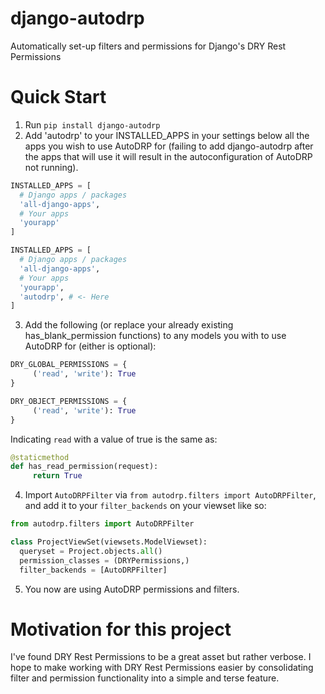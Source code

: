 # django-autodrp
Automatically set-up filters and permissions for Django's DRY Rest Permissions

# Quick Start
1. Run `pip install django-autodrp`
2. Add 'autodrp' to your INSTALLED_APPS in your settings below all the apps you wish to use AutoDRP for (failing to add django-autodrp after the apps that will use it will result in the autoconfiguration of AutoDRP not running).
```python
INSTALLED_APPS = [
  # Django apps / packages
  'all-django-apps',
  # Your apps
  'yourapp'
]
```

```python
INSTALLED_APPS = [
  # Django apps / packages
  'all-django-apps',
  # Your apps
  'yourapp',
  'autodrp', # <- Here
]
```
3. Add the following (or replace your already existing has_blank_permission functions) to any models you with to use AutoDRP for (either is optional):
```python
DRY_GLOBAL_PERMISSIONS = {
     ('read', 'write'): True
}

DRY_OBJECT_PERMISSIONS = {
     ('read', 'write'): True
}
```
Indicating `read` with a value of true is the same as:
```python
@staticmethod
def has_read_permission(request):
     return True
```

4. Import `AutoDRPFilter` via `from autodrp.filters import AutoDRPFilter`, and add it to your `filter_backends` on your viewset like so:
```python
from autodrp.filters import AutoDRPFilter

class ProjectViewSet(viewsets.ModelViewset):
  queryset = Project.objects.all()
  permission_classes = (DRYPermissions,)
  filter_backends = [AutoDRPFilter]
```
5. You now are using AutoDRP permissions and filters.

# Motivation for this project
I've found DRY Rest Permissions to be a great asset but rather verbose. I hope to make working with DRY Rest Permissions easier by consolidating filter and permission functionality into a simple and terse feature.
